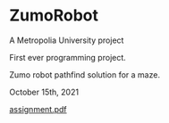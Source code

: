 # ZumoRobot

A Metropolia University project

First ever programming project.

Zumo robot pathfind solution for a maze.

October 15th, 2021

[assignment.pdf](https://github.com/p0p4/ZumoRobot/files/10952031/page.pdf)
